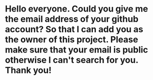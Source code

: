# Hello everyone. Could you give me the email address of your github account? So that I can add you as the owner of this project. Please make sure that your email is public otherwise I can't search for you. Thank you!
